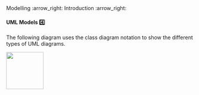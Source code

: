 <link rel="stylesheet" href="{{baseUrl}}/css/textbook.css">

<div class="website-content">

<div id="path">Modelling :arrow_right: Introduction :arrow_right:</div>

<div id="title">

#### UML Models :four:

</div>

<div id="body">

The following diagram uses the class diagram notation to show the different types of UML diagrams.

<img src="{{baseUrl}}/modelling/introduction/umlModels/images/modelDiagram.png" height="100" />
<p/>

</div>

</div>
